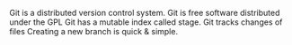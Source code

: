 Git is a distributed version control system.
Git is free software  distributed under the GPL
Git has a mutable index called stage.
Git tracks changes of files
Creating a new branch is quick & simple.